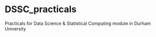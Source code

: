 # DSSC_practicals
Practicals for Data Science &amp; Statistical Computing module in Durham University
